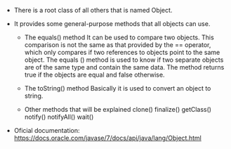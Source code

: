 - There is a root class of all others that is named Object.
- It provides some general-purpose methods that all objects can use.

    - The equals() method
          It can be used to compare two objects.
          This comparison is not the same as that provided by the == operator, which only compares if two references to objects point to the same object.
          The equals () method is used to know if two separate objects are of the same type and contain the same data.
          The method returns true if the objects are equal and false otherwise.

    - The toString() method
         Basically it is used to convert an object to string.

    - Other methods that will be explained
         clone()
         finalize()
         getClass()
         notify()
         notifyAll()
         wait()


- Oficial documentation: https://docs.oracle.com/javase/7/docs/api/java/lang/Object.html

